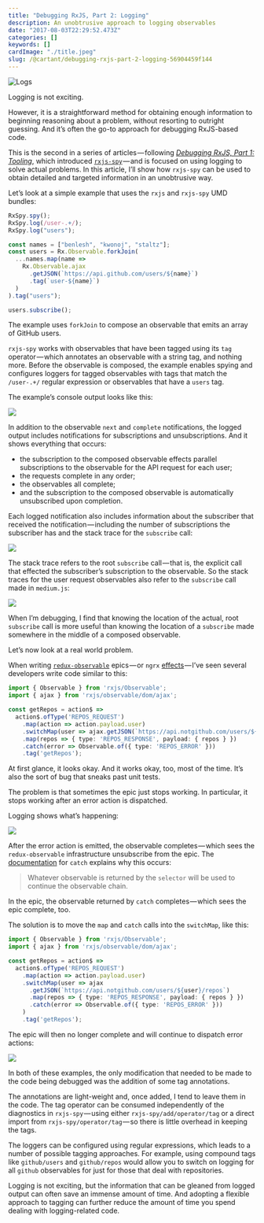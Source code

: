 ```yaml
---
title: "Debugging RxJS, Part 2: Logging"
description: An unobtrusive approach to logging observables
date: "2017-08-03T22:29:52.473Z"
categories: []
keywords: []
cardImage: "./title.jpeg"
slug: /@cartant/debugging-rxjs-part-2-logging-56904459f144
---
```


![Logs](title.jpeg)

Logging is not exciting.

However, it is a straightforward method for obtaining enough information to beginning reasoning about a problem, without resorting to outright guessing. And it’s often the go-to approach for debugging RxJS-based code.

This is the second in a series of articles — following [_Debugging RxJS, Part 1: Tooling_](https://medium.com/@cartant/debugging-rxjs-4f0340286dd3), which introduced [`rxjs-spy`](https://github.com/cartant/rxjs-spy) — and is focused on using logging to solve actual problems. In this article, I’ll show how `rxjs-spy` can be used to obtain detailed and targeted information in an unobtrusive way.

Let’s look at a simple example that uses the `rxjs` and `rxjs-spy` UMD bundles:

```ts
RxSpy.spy();
RxSpy.log(/user-.+/);
RxSpy.log("users");

const names = ["benlesh", "kwonoj", "staltz"];
const users = Rx.Observable.forkJoin(
  ...names.map(name =>
    Rx.Observable.ajax
      .getJSON(`https://api.github.com/users/${name}`)
      .tag(`user-${name}`)
  )
).tag("users");

users.subscribe();
```

The example uses `forkJoin` to compose an observable that emits an array of GitHub users.

`rxjs-spy` works with observables that have been tagged using its `tag` operator — which annotates an observable with a string tag, and nothing more. Before the observable is composed, the example enables spying and configures loggers for tagged observables with tags that match the `/user-.+/` regular expression or observables that have a `users` tag.

The example’s console output looks like this:

![](screen-1.png)

In addition to the observable `next` and `complete` notifications, the logged output includes notifications for subscriptions and unsubscriptions. And it shows everything that occurs:

- the subscription to the composed observable effects parallel subscriptions to the observable for the API request for each user;
- the requests complete in any order;
- the observables all complete;
- and the subscription to the composed observable is automatically unsubscribed upon completion.

Each logged notification also includes information about the subscriber that received the notification — including the number of subscriptions the subscriber has and the stack trace for the `subscribe` call:

![](screen-2.png)

The stack trace refers to the root `subscribe` call — that is, the explicit call that effected the subscriber’s subscription to the observable. So the stack traces for the user request observables also refer to the `subscribe` call made in `medium.js`:

![](screen-3.png)

When I’m debugging, I find that knowing the location of the actual, root `subscribe` call is more useful than knowing the location of a `subscribe` made somewhere in the middle of a composed observable.

Let’s now look at a real world problem.

When writing [`redux-observable`](https://github.com/redux-observable/redux-observable) epics — or `ngrx` [effects](https://github.com/ngrx/effects) — I’ve seen several developers write code similar to this:

```ts
import { Observable } from 'rxjs/Observable';
import { ajax } from 'rxjs/observable/dom/ajax';

const getRepos = action$ =>
  action$.ofType('REPOS_REQUEST')
    .map(action => action.payload.user)
    .switchMap(user => ajax.getJSON(`https://api.notgithub.com/users/${user}/repos`))
    .map(repos => { type: 'REPOS_RESPONSE', payload: { repos } })
    .catch(error => Observable.of({ type: 'REPOS_ERROR' }))
    .tag('getRepos');
```

At first glance, it looks okay. And it works okay, too, most of the time. It’s also the sort of bug that sneaks past unit tests.

The problem is that sometimes the epic just stops working. In particular, it stops working after an error action is dispatched.

Logging shows what’s happening:

![](screen-4.png)

After the error action is emitted, the observable completes — which sees the `redux-observable` infrastructure unsubscribe from the epic. The [documentation](http://reactivex.io/rxjs/class/es6/Observable.js~Observable.html#instance-method-catch) for `catch` explains why this occurs:

> Whatever observable is returned by the `selector` will be used to continue the observable chain.

In the epic, the observable returned by `catch` completes — which sees the epic complete, too.

The solution is to move the `map` and `catch` calls into the `switchMap`, like this:

```ts
import { Observable } from 'rxjs/Observable';
import { ajax } from 'rxjs/observable/dom/ajax';

const getRepos = action$ =>
  action$.ofType('REPOS_REQUEST')
    .map(action => action.payload.user)
    .switchMap(user => ajax
      .getJSON(`https://api.notgithub.com/users/${user}/repos`)
      .map(repos => { type: 'REPOS_RESPONSE', payload: { repos } })
      .catch(error => Observable.of({ type: 'REPOS_ERROR' }))
    )
    .tag('getRepos');
```

The epic will then no longer complete and will continue to dispatch error actions:

![](screen-5.png)

In both of these examples, the only modification that needed to be made to the code being debugged was the addition of some tag annotations.

The annotations are light-weight and, once added, I tend to leave them in the code. The tag operator can be consumed independently of the diagnostics in `rxjs-spy` — using either `rxjs-spy/add/operator/tag` or a direct import from `rxjs-spy/operator/tag` — so there is little overhead in keeping the tags.

The loggers can be configured using regular expressions, which leads to a number of possible tagging approaches. For example, using compound tags like `github/users` and `github/repos` would allow you to switch on logging for all `github` observables for just for those that deal with repositories.

Logging is not exciting, but the information that can be gleaned from logged output can often save an immense amount of time. And adopting a flexible approach to tagging can further reduce the amount of time you spend dealing with logging-related code.
